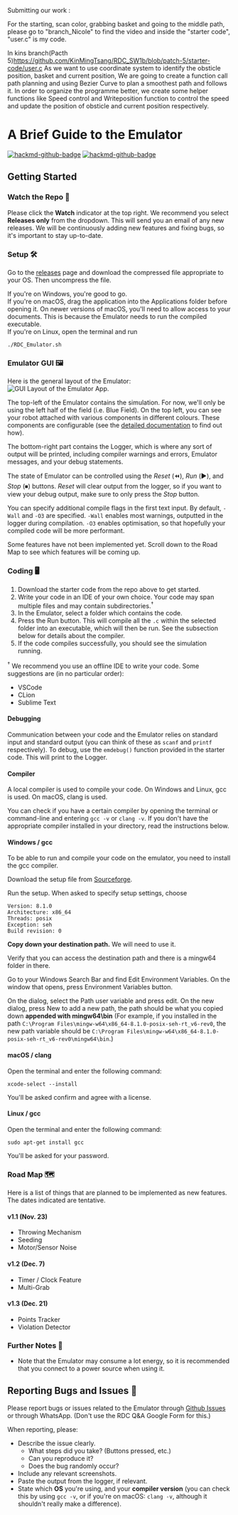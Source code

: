 Submitting our work :

For the starting, scan color, grabbing basket and going to the middle path,
please go to "branch_Nicole" to find the video and inside the "starter code", "user.c" is my code.

In kins branch(Pacth 5)https://github.com/KinMingTsang/RDC_SW1b/blob/patch-5/starter-code/user.c As we want to use coordinate system to identify the obsticle position, basket and current position, We are going to create a function call path planning and using Bezier Curve to plan a smoothest path and follows it. In order to organize the programme better, we create some helper functions like Speed control and Writeposition function to control the speed and update the position of obsticle and current position respectively.


# A Brief Guide to the Emulator

[![hackmd-github-badge](https://img.shields.io/badge/SW_RDC_Manual-View_on_HackMD-blue)](https://hackmd.io/@TrebledJ/BJWg_E78D)
[![hackmd-github-badge](https://img.shields.io/badge/Documentation-View_on_HackMD-blue)](https://hackmd.io/@TrebledJ/S1Zh67hOv)

## Getting Started

### Watch the Repo 👀
Please click the **Watch** indicator at the top right. We recommend you select **Releases only** from the dropdown. This will send you an email of any new releases. We will be continuously adding new features and fixing bugs, so it's important to stay up-to-date.

### Setup 🛠

Go to the [releases](https://github.com/HKUST-Robocon/Emulator-Release/releases) page and download the compressed file appropriate to your OS. Then uncompress the file.

If you're on Windows, you're good to go.  
If you're on macOS, drag the application into the Applications folder before opening it. On newer versions of macOS, you'll need to allow access to your documents. This is because the Emulator needs to run the compiled executable.    
If you're on Linux, open the terminal and run 
````
./RDC_Emulator.sh  
````

### Emulator GUI 🖼

Here is the general layout of the Emulator:
![GUI Layout of the Emulator App.](images/setup.png) 

The top-left of the Emulator contains the simulation. For now, we'll only be using the left half of the field (i.e. Blue Field). On the top left, you can see your robot attached with various components in different colours. These components are configurable (see the [detailed documentation](https://hackmd.io/@TrebledJ/S1Zh67hOv) to find out how).

The bottom-right part contains the Logger, which is where any sort of output will be printed, including compiler warnings and errors, Emulator messages, and your debug statements.

The state of Emulator can be controlled using the *Reset* (⏪), *Run* (▶️), and *Stop* (⏹) buttons. *Reset* will clear output from the logger, so if you want to view your debug output, make sure to only press the *Stop* button.

You can specify additional compile flags in the first text input. By default, `-Wall` and `-O3` are specified. `-Wall` enables most warnings, outputted in the logger during compilation. `-O3` enables optimisation, so that hopefully your compiled code will be more performant.

Some features have not been implemented yet. Scroll down to the Road Map to see which features will be coming up.

### Coding 🖥

1. Download the starter code from the repo above to get started.
2. Write your code in an IDE of your own choice. Your code may span multiple files and may contain subdirectories.<sup>†</sup>
3. In the Emulator, select a folder which contains the code.
4. Press the Run button. This will compile all the `.c` within the selected folder into an executable, which will then be run. See the subsection below for details about the compiler.
5. If the code compiles successfully, you should see the simulation running.

<sup>†</sup> We recommend you use an offline IDE to write your code. Some suggestions are (in no particular order):

* VSCode
* CLion
* Sublime Text

#### Debugging
Communication between your code and the Emulator relies on standard input and standard output (you can think of these as `scanf` and `printf` respectively). To debug, use the  `emdebug()` function provided in the starter code. This will print to the Logger.

#### Compiler
A local compiler is used to compile your code. On Windows and Linux, gcc is used. On macOS, clang is used.

You can check if you have a certain compiler by opening the terminal or command-line and entering `gcc -v` or `clang -v`. If you don't have the appropriate compiler installed in your directory, read the instructions below.

#### Windows / gcc

To be able to run and compile your code on the emulator, you need to install the gcc compiler. 

Download the setup file from [Sourceforge](https://sourceforge.net/projects/mingw-w64/files/Toolchains%20targetting%20Win32/Personal%20Builds/mingw-builds/installer/mingw-w64-install.exe/download).

Run the setup. When asked to specify setup settings, choose

```
Version: 8.1.0
Architecture: x86_64
Threads: posix
Exception: seh
Build revision: 0
```

**Copy down your destination path.** We will need to use it.

Verify that you can access the destination path and there is a mingw64 folder in there.

Go to your Windows Search Bar and find Edit Environment Variables. On the window that opens, press Environment Variables button. 

On the dialog, select the Path user variable and press edit. On the new dialog, press New to add a new path, the path should be what you copied down **appended with mingw64\bin** (For example, if you installed in the path `C:\Program Files\mingw-w64\x86_64-8.1.0-posix-seh-rt_v6-rev0`, the new path variable should be `C:\Program Files\mingw-w64\x86_64-8.1.0-posix-seh-rt_v6-rev0\mingw64\bin`.)

#### macOS / clang

Open the terminal and enter the following command:

```
xcode-select --install
```

You'll be asked confirm and agree with a license.

#### Linux / gcc

Open the terminal and enter the following command: 

```
sudo apt-get install gcc
```

You'll be asked for your password.


### Road Map 🗺

Here is a list of things that are planned to be implemented as new features. The dates indicated are tentative.

#### v1.1 (Nov. 23)
* Throwing Mechanism
* Seeding
* Motor/Sensor Noise

#### v1.2 (Dec. 7)
* Timer / Clock Feature
* Multi-Grab

#### v1.3 (Dec. 21)
* Points Tracker
* Violation Detector

### Further Notes 📝

* Note that the Emulator may consume a lot energy, so it is recommended that you connect to a power source when using it.


## Reporting Bugs and Issues 🐞

Please report bugs or issues related to the Emulator through [Github Issues](https://github.com/HKUST-Robocon/Emulator-Release/issues) or through WhatsApp. (Don't use the RDC Q&A Google Form for this.)

When reporting, please:

* Describe the issue clearly.
    * What steps did you take? (Buttons pressed, etc.)
    * Can you reproduce it?
    * Does the bug randomly occur?
* Include any relevant screenshots.
* Paste the output from the logger, if relevant.
* State which **OS** you're using, and your **compiler version** (you can check this by using `gcc -v`, or if you're on macOS: `clang -v`, although it shouldn't really make a difference).
